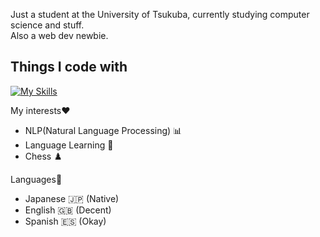 Just a student at the University of Tsukuba, currently studying computer science and stuff.  
Also a web dev newbie.

## Things I code with

[![My Skills](https://skillicons.dev/icons?i=python,js,ts,ruby,crystal,go,html,css,react,rails,neovim)](https://skillicons.dev)

 
  <summary>My interests❤</summary>
  
  * NLP(Natural Language Processing) 📊
  * Language Learning 📖
  * Chess ♟️
  <summary>Languages📖</summary>
  
  * Japanese :jp: (Native)
  * English :uk: (Decent) 
  * Spanish :es: (Okay)
